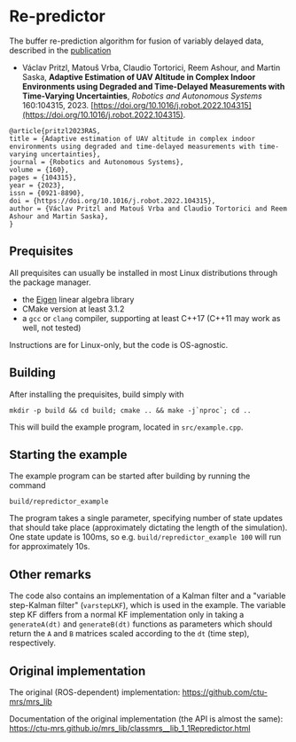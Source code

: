 # Re-predictor
The buffer re-prediction algorithm for fusion of variably delayed data, described in the [publication](http://mrs.felk.cvut.cz/data/papers/pritzlRAS2022.pdf)

 * Václav Pritzl, Matouš Vrba, Claudio Tortorici, Reem Ashour, and Martin Saska, **Adaptive Estimation of UAV Altitude in Complex Indoor Environments using Degraded
and Time-Delayed Measurements with Time-Varying Uncertainties**, *Robotics and Autonomous Systems* 160:104315, 2023. [https://doi.org/10.1016/j.robot.2022.104315](https://doi.org/10.1016/j.robot.2022.104315).
```
@article{pritzl2023RAS,
title = {Adaptive estimation of UAV altitude in complex indoor environments using degraded and time-delayed measurements with time-varying uncertainties},
journal = {Robotics and Autonomous Systems},
volume = {160},
pages = {104315},
year = {2023},
issn = {0921-8890},
doi = {https://doi.org/10.1016/j.robot.2022.104315},
author = {Václav Pritzl and Matouš Vrba and Claudio Tortorici and Reem Ashour and Martin Saska},
}
```


## Prequisites
All prequisites can usually be installed in most Linux distributions through the package manager.
 * the [Eigen](https://eigen.tuxfamily.org/) linear algebra library
 * CMake version at least 3.1.2
 * a `gcc` or `clang` compiler, supporting at least C++17 (C++11 may work as well, not tested)

Instructions are for Linux-only, but the code is OS-agnostic.

## Building
After installing the prequisites, build simply with
```
mkdir -p build && cd build; cmake .. && make -j`nproc`; cd ..
```
This will build the example program, located in `src/example.cpp`.

## Starting the example
The example program can be started after building by running the command
```
build/repredictor_example
```
The program takes a single parameter, specifying number of state updates that should take place (approximately dictating the length of the simulation).
One state update is 100ms, so e.g. `build/repredictor_example 100` will run for approximately 10s.

## Other remarks
The code also contains an implementation of a Kalman filter and a "variable step-Kalman filter" (`varstepLKF`), which is used in the example.
The variable step KF differs from a normal KF implementation only in taking a `generateA(dt)` and `generateB(dt)` functions as parameters which should return the `A` and `B` matrices scaled according to the `dt` (time step), respectively.

## Original implementation
The original (ROS-dependent) implementation: https://github.com/ctu-mrs/mrs_lib

Documentation of the original implementation (the API is almost the same): https://ctu-mrs.github.io/mrs_lib/classmrs__lib_1_1Repredictor.html
